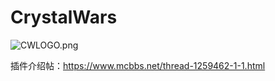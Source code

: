 # CrystalWars
![CWLOGO.png](https://s2.loli.net/2022/01/18/Bx7ZUYr9nHO1KS2.png)

插件介绍帖：https://www.mcbbs.net/thread-1259462-1-1.html
